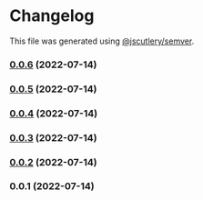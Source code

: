 # Changelog

This file was generated using [@jscutlery/semver](https://github.com/jscutlery/semver).

### [0.0.6](https://github.com/yurikrupnik/nx-go-playground/compare/my-lib-0.0.5...my-lib-0.0.6) (2022-07-14)

### [0.0.5](https://github.com/yurikrupnik/nx-go-playground/compare/my-lib-0.0.4...my-lib-0.0.5) (2022-07-14)

### [0.0.4](https://github.com/yurikrupnik/nx-go-playground/compare/my-lib-0.0.3...my-lib-0.0.4) (2022-07-14)

### [0.0.3](https://github.com/yurikrupnik/nx-go-playground/compare/my-lib-0.0.2...my-lib-0.0.3) (2022-07-14)

### [0.0.2](https://github.com/yurikrupnik/nx-go-playground/compare/my-lib-0.0.1...my-lib-0.0.2) (2022-07-14)

### 0.0.1 (2022-07-14)

